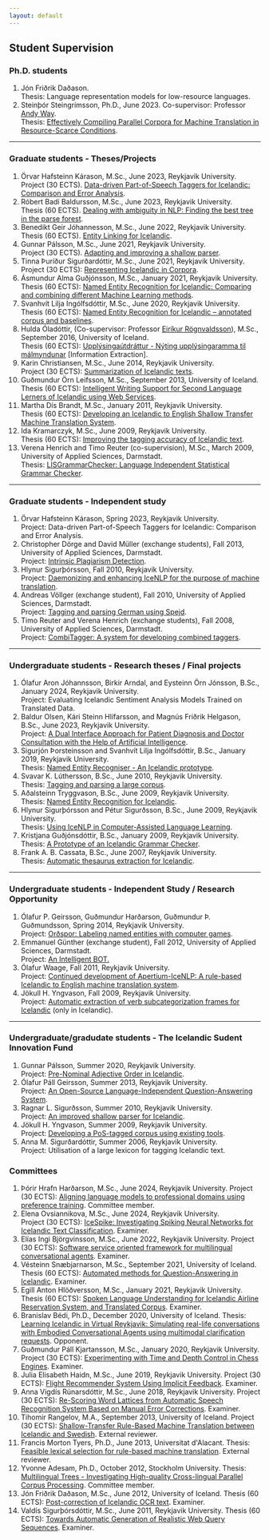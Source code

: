```yaml
---
layout: default
---
```


<body>

<h2>Student Supervision</h2>

<h3>Ph.D. students</h3>
<ol>
<li><span class="BibAuthor">Jón Friðrik Daðason</span>.<br>Thesis: Language representation models for low-resource languages.
</li>
<li><span class="BibAuthor">Steinþór Steingrímsson</span>, Ph.D., June 2023. Co-supervisor: Professor <a href="https://www.computing.dcu.ie/~away/" target="_blank">Andy Way</a>.<br>Thesis: <a href="https://opinvisindi.is/bitstream/handle/20.500.11815/4253/steinthor_phd.pdf" target="_blank">Effectively Compiling Parallel Corpora for Machine Translation in Resource-Scarce Conditions</a>.
</li>
</ol>

<!-- --------------------- GRADUATE STUDENTS ------------------ -->
<hr>
<h3>Graduate students - Theses/Projects</h3>
<ol>
  <li><span class="BibAuthor">Örvar Hafsteinn Kárason</span>, M.Sc., June 2023, Reykjavik University.<br>Project (30 ECTS). <a href="https://skemman.is/bitstream/1946/44617/1/Data-driven%20Part-of-Speech%20Taggers%20for%20Icelandic.pdf" target="_blank">Data-driven Part-of-Speech Taggers for Icelandic: Comparison and Error Analysis</a>.
  </li>
  <li><span class="BibAuthor">Róbert Badí Baldursson</span>, M.Sc., June 2023, Reykjavik University.<br>Thesis (60 ECTS). <a href="https://skemman.is/bitstream/1946/44915/1/MSc_Thesis___R%c3%b3bert_Bad%c3%ad_Baldursson.pdf" target="_blank">Dealing with ambiguity in NLP: Finding the best tree in the parse forest</a>.
  </li>
  <li><span class="BibAuthor">Benedikt Geir Jóhannesson</span>, M.Sc., June 2022, Reykjavik University.<br>Thesis (60 ECTS). <a href="https://skemman.is/bitstream/1946/42017/1/Entity_Linking_for_Icelandic_Benedikt_Geir_Johannesson.pdf" target="_blank">Entity Linking for Icelandic</a>.
  </li>
  <li><span class="BibAuthor">Gunnar Pálsson</span>, M.Sc., June 2021, Reykjavik University.<br>Project (30 ECTS). <a href="https://skemman.is/bitstream/1946/39413/1/Adapting%20and%20Improving%20a%20Shallow%20Parser%20-%20Gunnar%20P%c3%a1lsson.pdf" target="_blank">Adapting and improving a shallow parser</a>.
  </li>
  <li><span class="BibAuthor">Tinna Þuríður Sigurðardóttir</span>, M.Sc., June 2021, Reykjavik University.<br>Project (30 ECTS): <a href="https://skemman.is/bitstream/1946/39430/1/Tinna_%c3%9euri%cc%81%c3%b0ur_Sigur%c3%b0ardo%cc%81ttir_MSc.pdf" target="_blank">Representing Icelandic in Corpora</a>.
  </li>
  <li><span class="BibAuthor">Ásmundur Alma Guðjónsson</span>, M.Sc., January 2021, Reykjavik University.<br>Thesis (60 ECTS): <a href="https://skemman.is/bitstream/1946/37548/1/MSc_NER_FINAL_VERSION.pdf" target="_blank">Named Entity Recognition for Icelandic: Comparing and combining different Machine Learning methods</a>.
  </li>
  <li><span class="BibAuthor">Svanhvít Lilja Ingólfsdóttir</span>, M.Sc., June 2020, Reykjavik University.<br>Thesis (60 ECTS): <a href="https://skemman.is/bitstream/1946/36562/1/MSc_thesis_svanhvit_2020_NER_online_version.pdf" target="_blank">Named Entity Recognition for Icelandic – annotated corpus and baselines</a>.
  </li>
  <li><span class="BibAuthor">Hulda Óladóttir</span>, (Co-supervisor: Professor <a href="https://uni.hi.is/eirikur/" target="_blank">Eiríkur Rögnvaldsson</a>), M.Sc., September 2016, University of Iceland.<br>Thesis (60 ECTS): <a href="https://skemman.is/handle/1946/25924" target="_blank">Upplýsingaútdráttur - Nýting upplýsingaramma til málmyndunar</a> [Information Extraction].
  </li>
  <li><span class="BibAuthor">Karin Christiansen</span>, M.Sc., June 2014, Reykjavik University.<br>Project (30 ECTS): <a href="students/MSc_Karin_SumOfIceText_Paper.pdf" target="_blank">Summarization of Icelandic texts</a>.
  </li>
  <li><span class="BibAuthor">Guðmundur Örn Leifsson</span>, M.Sc., September 2013, University of Iceland.<br>Thesis (60 ECTS): <a href="students/IntelligentWritingSupport.pdf" target="_blank">Intelligent Writing Support for Second Language Lerners of Icelandic using Web Services</a>.
  </li>
  <li><span class="BibAuthor">Martha Dís Brandt</span>, M.Sc., January 2011, Reykjavík University.<br>Thesis (60 ECTS): <a href="http://en.ru.is/media/skjol-td/MSc_Thesis_MarthaDisBrandt.pdf" target="_blank">Developing an Icelandic to English Shallow Transfer Machine Translation System</a>.
  </li>
  <li><span class="BibAuthor">Ida Kramarczyk</span>, M.Sc., June 2009, Reykjavik University.<br>Thesis (60 ECTS): <a href="http://en.ru.is/media/skjol-td/MSThesis_IdaKramarczyk.pdf" target="_blank">Improving the tagging accuracy of Icelandic text</a>.
  </li>
  <li><span class="BibAuthor">Verena Henrich and Timo Reuter</span> (co-supervision), M.Sc., March 2009, University of Applied Sciences, Darmstadt.<br>Thesis: <a href="students/MasterThesis_HenrichReuter.pdf" target="_blank">LISGrammarChecker: Language Independent Statistical Grammar Checker</a>.
  </li>
</ol>

<hr>
<h3>Graduate students - Independent study</h3>
<ol>
  <li><span class="BibAuthor">Örvar Hafsteinn Kárason</span>, Spring 2023, Reykjavik University.<br>Project: Data-driven Part-of-Speech Taggers for Icelandic: Comparison and Error Analysis.
  </li>
  <li><span class="BibAuthor">Christopher Dörge and David Müller</span> (exchange students), Fall 2013, University of Applied Sciences, Darmstadt.<br>Project: <a href="students/IndependentStudy_Plagiarism.pdf" target="_blank">Intrinsic Plagiarism Detection</a>.
  </li>
  <li><span class="BibAuthor">Hlynur Sigurþórsson</span>, Fall 2010, Reykjavik University.<br>Project: <a href="students/IndependentStudy_DaemonizingIceNLP.pdf" target="_blank">Daemonizing and enhancing IceNLP for the purpose of machine translation</a>.
  </li>
  <li><span class="BibAuthor">Andreas Völlger</span> (exchange student), Fall 2010, University of Applied Sciences, Darmstadt.<br>Project: <a href="students/IndependentStudy_Spejd.pdf" target="_blank">Tagging and parsing German using Spejd</a>.
  </li>
  <li><span class="BibAuthor">Timo Reuter and Verena Henrich</span> (exchange students), Fall 2008, University of Applied Sciences, Darmstadt.<br>Project: <a href="http://www.ru.is/faculty/hrafn/papers/ctagger.pdf" target="_blank">CombiTagger: A system for developing combined taggers</a>.
  </li>
</ol>

<hr>
<h3>Undergraduate students - Research theses / Final projects</h3>
<ol>
  <li><span class="BibAuthor">Ólafur Aron Jóhannsson, Birkir Arndal, and Eysteinn Örn Jónsson</span>, B.Sc., January 2024, Reykjavik University.<br>Project: Evaluating Icelandic Sentiment Analysis Models Trained on Translated Data.
  </li>
  <li><span class="BibAuthor">Baldur Olsen, Kári Steinn Hlífarsson, and Magnús Friðrik Helgason</span>, B.Sc., June 2023, Reykjavik University.<br>Project: <a href="https://skemman.is/bitstream/1946/44385/1/Final_Report.pdf" target="_blank">A Dual Interface Approach for Patient Diagnosis and Doctor Consultation with the Help of Artificial Intelligence</a>.
  </li>
  <li><span class="BibAuthor">Sigurjón Þorsteinsson and Svanhvít Lilja Ingólfsdóttir</span>, B.Sc., January 2019, Reykjavik University.<br>Thesis: <a href="https://skemman.is/bitstream/1946/32311/1/BSc_lokaskyrsla_Sigurjon_Svanhvit.pdf" target="_blank">Named Entity Recogniser - An Icelandic prototype</a>.
  </li>
  <li><span class="BibAuthor">Svavar K. Lúthersson</span>, B.Sc., June 2010, Reykjavik University.<br>Thesis: <a href="https://skemman.is/bitstream/1946/9883/1/Research%20report%20-%20final.pdf" target="_blank">Tagging and parsing a large corpus</a>.
  </li>
  <li><span class="BibAuthor">Aðalsteinn Tryggvason</span>, B.Sc., June 2009, Reykjavik University.<br>Thesis: <a href="students/BScThesis_NamedEntityRecognitionforIcelandic.pdf" target="_blank">Named Entity Recognition for Icelandic</a>.
  </li>
  <li><span class="BibAuthor">Hlynur Sigurþórsson and Pétur Sigurðsson</span>, B.Sc., June 2009, Reykjavik University.<br>Thesis: <a href="students/BScThesis_IceNLPinCALL.pdf" target="_blank">Using IceNLP in Computer-Assisted Language Learning</a>.
  </li>
  <li><span class="BibAuthor">Kristjana Guðjónsdóttir</span>, B.Sc., January 2009, Reykjavik University.<br>Thesis: <a href="students/BScThesis_Prototype_Icelandic_GrammarChecker.pdf" target="_blank">A Prototype of an Icelandic Grammar Checker</a>.
  </li>
  <li><span class="BibAuthor">Frank A. B. Cassata</span>, B.Sc., June 2007, Reykjavik University.<br>Thesis: <a href="students/BScThesis_AutomaticThesaurus.pdf" target="_blank">Automatic thesaurus extraction for Icelandic</a>.
  </li>
</ol>

<hr>
<h3>Undergraduate students - Independent Study / Research Opportunity</h3>
<ol>
  <li><span class="BibAuthor">Ólafur P. Geirsson, Guðmundur Harðarson, Guðmundur Þ. Guðmundsson</span>, Spring 2014, Reykjavik University.<br>Project: <a href="students/BScThesis_Ordspor.pdf" target="_blank">Orðspor: Labeling named entities with computer games</a>.
  </li>
  <li><span class="BibAuthor">Emmanuel Günther</span> (exchange student), Fall 2012, University of Applied Sciences, Darmstadt.<br>Project: <a href="students/IntelligentBot.pdf" target="_blank">An Intelligent BOT.</a>
  </li>
  <li><span class="BibAuthor">Ólafur Waage</span>, Fall 2011, Reykjavik University.<br>Project: <a href="students/IndependentStudy_ApertiumIceNLP.pdf" target="_blank">Continued development of Apertium-IceNLP: A rule-based Icelandic to English machine translation system</a>.
  </li>
  <li><span class="BibAuthor">Jökull H. Yngvason</span>, Fall 2009, Reykjavik University.<br>Project: <a href="students/IndependentStudy_VFRAME-Skyrsla.pdf" target="_blank">Automatic extraction of verb subcategorization frames for Icelandic</a> (only in Icelandic).
  </li>
</ol>

<hr>
<h3>Undergraduate/gradudate students - The Icelandic Sudent Innovation Fund</h3>
<ol>
  <!--li><span class="BibAuthor">Njáll Skarphéðinsson, Eysteinn Örn Jónsson, and Logi Sigurðarson</span>, Summer 2023, Reykjavik University.<br>Project: <a href="students/NSN_RUQuAD_standardized.pdf" target="_blank">Spanning the Gap: Boosting Question-Answering by Standardizing Answer Spans</a>.
  <p-->
  <li><span class="BibAuthor">Gunnar Pálsson</span>, Summer 2020, Reykjavik University.<br>Project: <a href="students/Rannsoknarskyrsla_rod_lysingarorda.pdf" target="_blank">Pre-Nominal Adjective Order in Icelandic</a>.
  </li>
  <li><span class="BibAuthor">Ólafur Páll Geirsson</span>, Summer 2013, Reykjavik University.<br>Project: <a href="students/IceQA.pdf" target="_blank">An Open-Source Language-Independent Question-Answering System</a>.
  </li>
  <li><span class="BibAuthor">Ragnar L. Sigurðsson</span>, Summer 2010, Reykjavik University.<br>Project: <a href="students/NSN_iceparser_lokaskyrsla.pdf" target="_blank">An improved shallow parser for Icelandic</a>.
  </li>
  <li><span class="BibAuthor">Jökull H. Yngvason</span>, Summer 2009, Reykjavik University.<br>Project: <a href="http://www.ru.is/faculty/hrafn/papers/corpusTagging.final.pdf" target="_blank">Developing a PoS-tagged corpus using existing tools</a>.
  </li>
  <li><span class="BibAuthor">Anna M. Sigurðardóttir</span>, Summer 2006, Reykjavik University.<br>Project: Utilisation of a large lexicon for tagging Icelandic text.
  </li>
</ol>


<!-- --------------------- COMMITTEES ------------------ -->

<h3>Committees</h3>

<ol>
  <li><span class="BibAuthor">Þórir Hrafn Harðarson</span>, M.Sc., June 2024, Reykjavik University. Project (30 ECTS): <a href="https://skemman.is/handle/1946/47687" target="_blank">Aligning language models to professional domains using preference training</a>. Committee member.
  </li>
  <li><span class="BibAuthor">Elena Ovsiannikova</span>, M.Sc., June 2024, Reykjavik University.<br> Project (30 ECTS): <a href="https://skemman.is/handle/1946/47694" target="_blank">IceSpike: Investigating Spiking Neural Networks for Icelandic Text Classification</a>. Examiner.
  </li>
  <li><span class="BibAuthor">Elías Ingi Björgvinsson</span>, M.Sc., June 2022, Reykjavik University. Project (30 ECTS): <a href="https://skemman.is/handle/1946/42118" target="_blank">Software service oriented framework for multilingual conversational agents</a>. Examiner.
  </li>
  <li><span class="BibAuthor">Vésteinn Snæbjarnarson</span>, M.Sc., September 2021, University of Iceland. Thesis (60 ECTS): <a href="https://skemman.is/handle/1946/39966" target="_blank">Automated methods for Question-Answering in Icelandic</a>. Examiner.
  </li>
  <li><span class="BibAuthor">Egill Anton Hlöðversson</span>, M.Sc., January 2021, Reykjavik University. Thesis (60 ECTS): <a href="https://skemman.is/handle/1946/37543" target="_blank">Spoken Language Understanding for Icelandic Airline Reservation System, and Translated Corpus</a>. Examiner.
  </li>
  <li><span class="BibAuthor">Branislav Bédi</span>, Ph.D., December 2020, University of Iceland. Thesis: <a href=https://opinvisindi.is/handle/20.500.11815/2142 target="_blank">Learning Icelandic in Virtual Reykjavik: Simulating real-life conversations with Embodied Conversational Agents using multimodal clarification requests</a>. Opponent.
  </li>
  <li><span class="BibAuthor">Guðmundur Páll Kjartansson</span>, M.Sc., January 2020, Reykjavik University. Project (30 ECTS): <a href="https://skemman.is/handle/1946/34940" target="_blank">Experimenting with Time and Depth Control in Chess Engines</a>. Examiner.
  </li>
  <li><span class="BibAuthor">Julia Elisabeth Haidn</span>, M.Sc., June 2019, Reykjavik University. Project (30 ECTS): <a href="https://skemman.is/handle/1946/33581" target="_blank">Flight Recommender System Using Implicit Feedback</a>. Examiner.
  </li>
  <li><span class="BibAuthor">Anna Vigdís Rúnarsdóttir</span>, M.Sc., June 2018, Reykjavik University. Project (30 ECTS): <a href="https://skemman.is/handle/1946/31280" target="_blank">Re-Scoring Word Lattices from Automatic Speech Recognition System Based on Manual Error Corrections</a>. Examiner.
  </li>
  <li><span class="BibAuthor">Tihomir Rangelov</span>, M.A., September 2013, University of Iceland. Project (30 ECTS): <a href="https://skemman.is/handle/1946/16376" target="_blank">Shallow-Transfer Rule-Based Machine Translation between Icelandic and Swedish</a>. External reviewer.
  </li>
  <li><span class="BibAuthor">Francis Morton Tyers</span>, Ph.D., June 2013, Universitat d'Alacant. Thesis: <a href="https://rua.ua.es/dspace/bitstream/10045/35848/1/thesis_FrancisMTyers.pdf" target="_blank">Feasible lexical selection for rule-based machine translation</a>. External reviewer.
  </li>
  <li><span class="BibAuthor">Yvonne Adesam</span>, Ph.D., October 2012, Stockholm University. Thesis: <a href="https://www.diva-portal.org/smash/get/diva2:547019/FULLTEXT01.pdf" target="_blank">Multilingual Trees - Investigating High-quality Cross-lingual Parallel Corpus Processing</a>. Committee member.
  </li>
  <!--li><span class="BibAuthor">Anna Björk Nikulásdóttir</span>, Current Ph.D. student, University of Iceland.<p-->
  <li><span class="BibAuthor">Jón Friðrik Daðason</span>, M.Sc., June 2012, University of Iceland. Thesis (60 ECTS): <a href="https://skemman.is/handle/1946/12085" target="_blank">Post-correction of Icelandic OCR text</a>. Examiner.
  </li>
  <li><span class="BibAuthor">Valdís Sigurþórsdóttir</span>, M.Sc., June 2011, Reykjavik University. Thesis (60 ECTS): <a href="https://en.ru.is/media/skjol-td/towardsAutomatic.pdf" target="_blank">Towards Automatic Generation of Realistic Web Query Sequences</a>. Examiner.
  </li>
</ol>
